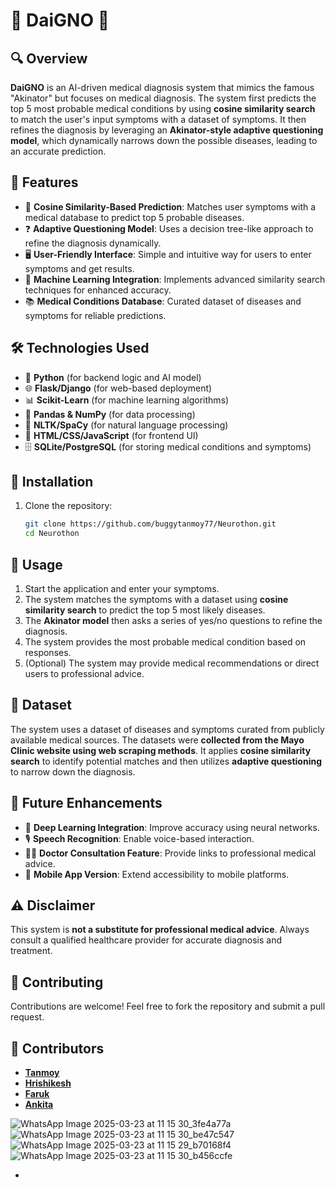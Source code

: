 # 🏥 DaiGNO 🤖

## 🔍 Overview
**DaiGNO** is an AI-driven medical diagnosis system that mimics the famous "Akinator" but focuses on medical diagnosis. The system first predicts the top 5 most probable medical conditions by using **cosine similarity search** to match the user's input symptoms with a dataset of symptoms. It then refines the diagnosis by leveraging an **Akinator-style adaptive questioning model**, which dynamically narrows down the possible diseases, leading to an accurate prediction.

## 🌟 Features
- 🏥 **Cosine Similarity-Based Prediction**: Matches user symptoms with a medical database to predict top 5 probable diseases.
- ❓ **Adaptive Questioning Model**: Uses a decision tree-like approach to refine the diagnosis dynamically.
- 🖥️ **User-Friendly Interface**: Simple and intuitive way for users to enter symptoms and get results.
- 🤖 **Machine Learning Integration**: Implements advanced similarity search techniques for enhanced accuracy.
- 📚 **Medical Conditions Database**: Curated dataset of diseases and symptoms for reliable predictions.

## 🛠️ Technologies Used
- 🐍 **Python** (for backend logic and AI model)
- 🌐 **Flask/Django** (for web-based deployment)
- 📊 **Scikit-Learn** (for machine learning algorithms)
- 🔢 **Pandas & NumPy** (for data processing)
- 📝 **NLTK/SpaCy** (for natural language processing)
- 🎨 **HTML/CSS/JavaScript** (for frontend UI)
- 🗄️ **SQLite/PostgreSQL** (for storing medical conditions and symptoms)

## 🚀 Installation
1. Clone the repository:
   ```bash
   git clone https://github.com/buggytanmoy77/Neurothon.git
   cd Neurothon
   ```

## 🏃 Usage
1. Start the application and enter your symptoms.
2. The system matches the symptoms with a dataset using **cosine similarity search** to predict the top 5 most likely diseases.
3. The **Akinator model** then asks a series of yes/no questions to refine the diagnosis.
4. The system provides the most probable medical condition based on responses.
5. (Optional) The system may provide medical recommendations or direct users to professional advice.

## 📂 Dataset
The system uses a dataset of diseases and symptoms curated from publicly available medical sources. The datasets were **collected from the Mayo Clinic website using web scraping methods**. It applies **cosine similarity search** to identify potential matches and then utilizes **adaptive questioning** to narrow down the diagnosis.

## 🔮 Future Enhancements
- 🧠 **Deep Learning Integration**: Improve accuracy using neural networks.
- 🎙️ **Speech Recognition**: Enable voice-based interaction.
- 👨‍⚕️ **Doctor Consultation Feature**: Provide links to professional medical advice.
- 📱 **Mobile App Version**: Extend accessibility to mobile platforms.

## ⚠️ Disclaimer
This system is **not a substitute for professional medical advice**. Always consult a qualified healthcare provider for accurate diagnosis and treatment.

## 🤝 Contributing
Contributions are welcome! Feel free to fork the repository and submit a pull request.

## 👥 Contributors
- **[Tanmoy](https://github.com/buggytanmoy77)**
- **[Hrishikesh](https://github.com/wardayX)**
- **[Faruk](https://github.com/Faruk0713)**
- **[Ankita](https://github.com/ankitadevi)**
  
![WhatsApp Image 2025-03-23 at 11 15 30_3fe4a77a](https://github.com/user-attachments/assets/0e87675e-63f1-4baf-98ff-66291c5e672d)
![WhatsApp Image 2025-03-23 at 11 15 30_be47c547](https://github.com/user-attachments/assets/78083a13-1cba-4072-800a-83bb1a7914c0)
![WhatsApp Image 2025-03-23 at 11 15 29_b70168f4](https://github.com/user-attachments/assets/a54cfba0-fe56-40ba-899c-4e231526ddaa)
![WhatsApp Image 2025-03-23 at 11 15 30_b456ccfe](https://github.com/user-attachments/assets/adb38de6-d8c3-4d15-8f53-1bb209f2bb96)


- 
